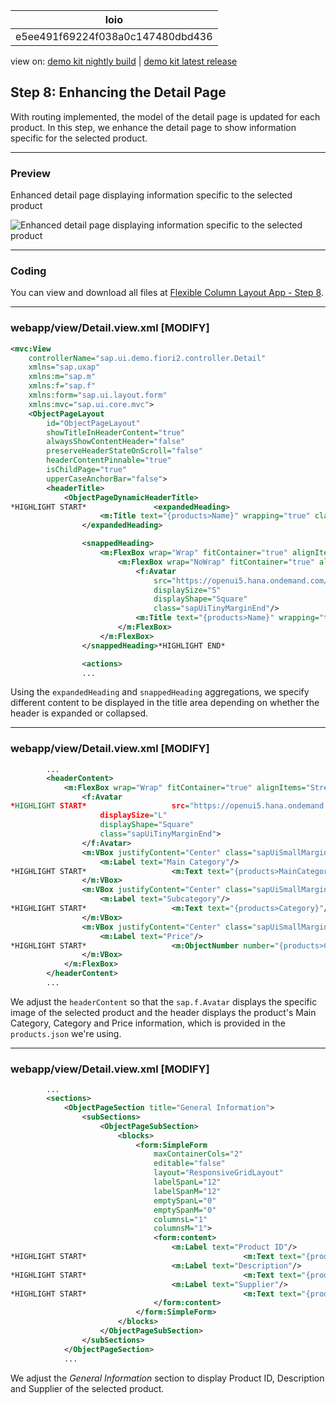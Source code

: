 <!-- loioe5ee491f69224f038a0c147480dbd436 -->

| loio |
| -----|
| e5ee491f69224f038a0c147480dbd436 |

<div id="loio">

view on: [demo kit nightly build](https://openui5nightly.hana.ondemand.com/#/topic/e5ee491f69224f038a0c147480dbd436) | [demo kit latest release](https://openui5.hana.ondemand.com/#/topic/e5ee491f69224f038a0c147480dbd436)</div>

## Step 8: Enhancing the Detail Page

With routing implemented, the model of the detail page is updated for each product. In this step, we enhance the detail page to show information specific for the selected product.

***

<a name="loioe5ee491f69224f038a0c147480dbd436__section_yfh_d31_12b"/>

### Preview

   
  
Enhanced detail page displaying information specific to the selected product<a name="loioe5ee491f69224f038a0c147480dbd436__fig_zfh_d31_12b"/>

 ![](loiob687506e7e55437193741a31ff739b7b_HiRes.gif "Enhanced detail page displaying information specific to the selected
					product") 

***

<a name="loioe5ee491f69224f038a0c147480dbd436__section_fd2_4dd_lbb"/>

### Coding

You can view and download all files at [Flexible Column Layout App - Step 8](https://openui5.hana.ondemand.com/#/sample/sap.f.tutorial.fiori2.08/preview).

***

<a name="loioe5ee491f69224f038a0c147480dbd436__section_hml_l4j_l4b"/>

### webapp/view/Detail.view.xml \[MODIFY\]

``` xml
<mvc:View
	controllerName="sap.ui.demo.fiori2.controller.Detail"
	xmlns="sap.uxap"
	xmlns:m="sap.m"
	xmlns:f="sap.f"
	xmlns:form="sap.ui.layout.form"
	xmlns:mvc="sap.ui.core.mvc">
	<ObjectPageLayout
		id="ObjectPageLayout"
		showTitleInHeaderContent="true"
		alwaysShowContentHeader="false"
		preserveHeaderStateOnScroll="false"
		headerContentPinnable="true"
		isChildPage="true"
		upperCaseAnchorBar="false">
		<headerTitle>
			<ObjectPageDynamicHeaderTitle>
*HIGHLIGHT START*				<expandedHeading>
					<m:Title text="{products>Name}" wrapping="true" class="sapUiSmallMarginEnd"/>
				</expandedHeading>

				<snappedHeading>
					<m:FlexBox wrap="Wrap" fitContainer="true" alignItems="Center">
						<m:FlexBox wrap="NoWrap" fitContainer="true" alignItems="Center" class="sapUiTinyMarginEnd">
							<f:Avatar
								src="https://openui5.hana.ondemand.com/{products>ProductPicUrl}"
								displaySize="S"
								displayShape="Square"
								class="sapUiTinyMarginEnd"/>
							<m:Title text="{products>Name}" wrapping="true"/>
						</m:FlexBox>
					</m:FlexBox>
				</snappedHeading>*HIGHLIGHT END*

				<actions>
				...
```

Using the `expandedHeading` and `snappedHeading` aggregations, we specify different content to be displayed in the title area depending on whether the header is expanded or collapsed.

***

<a name="loioe5ee491f69224f038a0c147480dbd436__section_aym_k4j_l4b"/>

### webapp/view/Detail.view.xml \[MODIFY\]

``` xml
		...
		<headerContent>
			<m:FlexBox wrap="Wrap" fitContainer="true" alignItems="Stretch">
				<f:Avatar
*HIGHLIGHT START*					src="https://openui5.hana.ondemand.com/{products>ProductPicUrl}"*HIGHLIGHT END*
					displaySize="L"
					displayShape="Square"
					class="sapUiTinyMarginEnd">
				</f:Avatar>
				<m:VBox justifyContent="Center" class="sapUiSmallMarginEnd">
					<m:Label text="Main Category"/>
*HIGHLIGHT START*					<m:Text text="{products>MainCategory}"/>*HIGHLIGHT END*
				</m:VBox>
				<m:VBox justifyContent="Center" class="sapUiSmallMarginEnd">
					<m:Label text="Subcategory"/>
*HIGHLIGHT START*					<m:Text text="{products>Category}"/>*HIGHLIGHT END*
				</m:VBox>
				<m:VBox justifyContent="Center" class="sapUiSmallMarginEnd">
					<m:Label text="Price"/>
*HIGHLIGHT START*					<m:ObjectNumber number="{products>CurrencyCode} {products>Price}" emphasized="false"/>*HIGHLIGHT END*
				</m:VBox>
			</m:FlexBox>
		</headerContent>
		...
```

We adjust the `headerContent` so that the `sap.f.Avatar` displays the specific image of the selected product and the header displays the product's Main Category, Category and Price information, which is provided in the `products.json` we're using.

***

<a name="loioe5ee491f69224f038a0c147480dbd436__section_b2m_j4j_l4b"/>

### webapp/view/Detail.view.xml \[MODIFY\]

``` xml
		...
		<sections>
			<ObjectPageSection title="General Information">
				<subSections>
					<ObjectPageSubSection>
						<blocks>
							<form:SimpleForm
								maxContainerCols="2"
								editable="false"
								layout="ResponsiveGridLayout"
								labelSpanL="12"
								labelSpanM="12"
								emptySpanL="0"
								emptySpanM="0"
								columnsL="1"
								columnsM="1">
								<form:content>
									<m:Label text="Product ID"/>
*HIGHLIGHT START*									<m:Text text="{products>ProductId}"/>*HIGHLIGHT END*
									<m:Label text="Description"/>
*HIGHLIGHT START*									<m:Text text="{products>Description}"/>*HIGHLIGHT END*
									<m:Label text="Supplier"/>
*HIGHLIGHT START*									<m:Text text="{products>SupplierName}"/>*HIGHLIGHT END*
								</form:content>
							</form:SimpleForm>
						</blocks>
					</ObjectPageSubSection>
				</subSections>
			</ObjectPageSection>
			...
```

We adjust the *General Information* section to display Product ID, Description and Supplier of the selected product.


